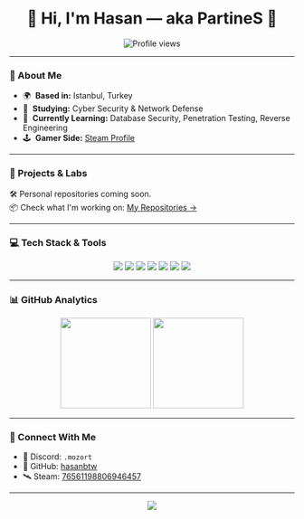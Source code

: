 <h1 align="center">🌌 Hi, I'm Hasan — aka PartineS 🔐</h1>

<p align="center">
  <img src="https://komarev.com/ghpvc/?username=PartineS&style=flat-square&label=VISITORS&color=0d92ff" alt="Profile views" />
</p>

---

### 🧬 About Me

- 🌍 &nbsp;**Based in:** Istanbul, Turkey  
- 🔭 &nbsp;**Studying:** Cyber Security & Network Defense  
- 🧠 &nbsp;**Currently Learning:** Database Security, Penetration Testing, Reverse Engineering  
- 🕹️ &nbsp;**Gamer Side:** [Steam Profile](https://steamcommunity.com/profiles/76561198806946457/)

---

### 🧪 Projects & Labs

🛠️ Personal repositories coming soon.  
📦 Check what I'm working on: [My Repositories →](https://github.com/PartineS?tab=repositories)

---

### 💻 Tech Stack & Tools

<p align="center">
  <img src="https://img.shields.io/badge/C-0d92ff?style=for-the-badge&logo=c&logoColor=white"/>
  <img src="https://img.shields.io/badge/C++-004482?style=for-the-badge&logo=c%2B%2B&logoColor=white"/>
  <img src="https://img.shields.io/badge/C%23-68217A?style=for-the-badge&logo=c-sharp&logoColor=white"/>
  <img src="https://img.shields.io/badge/Python-0d92ff?style=for-the-badge&logo=python&logoColor=white"/>
  <img src="https://img.shields.io/badge/JavaScript-1f1f1f?style=for-the-badge&logo=javascript&logoColor=f7df1e"/>
  <img src="https://img.shields.io/badge/Linux-111111?style=for-the-badge&logo=linux&logoColor=FCC624"/>
  <img src="https://img.shields.io/badge/MySQL-00758F?style=for-the-badge&logo=mysql&logoColor=white"/>
</p>

---

### 📊 GitHub Analytics

<p align="center">
  <img src="https://github-readme-stats.vercel.app/api?username=PartineS&show_icons=true&theme=blueberry&hide=contribs&border_radius=10" height="160"/>
  <img src="https://github-readme-stats.vercel.app/api/top-langs/?username=PartineS&layout=compact&theme=blueberry&border_radius=10" height="160"/>
</p>

---

### 📡 Connect With Me

- 💬 Discord: `.mozort`  
- 🧭 GitHub: [hasanbtw](https://github.com/hasanbtw)  
- 🛰️ Steam: [76561198806946457](https://steamcommunity.com/profiles/76561198806946457/)  

---

<p align="center">
  <img src="https://capsule-render.vercel.app/api?type=waving&color=0d92ff&height=100&section=footer"/>
</p>
